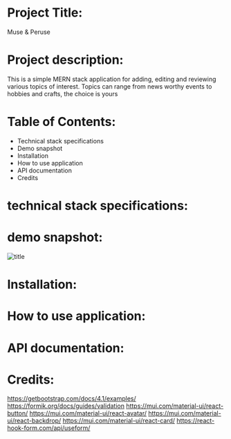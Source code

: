 # Project Title: 
Muse & Peruse

# Project description:
This is a simple MERN stack application for adding, editing and reviewing various topics of interest. Topics can range from news worthy events to hobbies and crafts, the choice is yours

# Table of Contents:
- Technical stack specifications
- Demo snapshot
- Installation
- How to use application
- API documentation
- Credits

# technical stack specifications: 

# demo snapshot:
![title](/folderlocation/filename.png)

# Installation:

# How to use application:

# API documentation:

# Credits:
https://getbootstrap.com/docs/4.1/examples/
https://formik.org/docs/guides/validation
https://mui.com/material-ui/react-button/
https://mui.com/material-ui/react-avatar/
https://mui.com/material-ui/react-backdrop/
https://mui.com/material-ui/react-card/
https://react-hook-form.com/api/useform/
